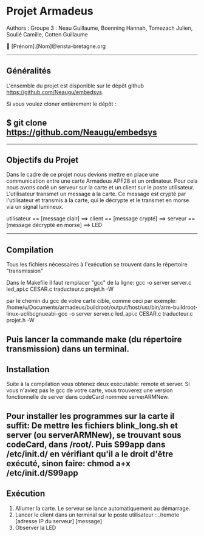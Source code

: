 # Projet Armadeus 

Authors : Groupe 3 : Neau Guillaume, Boenning Hannah, Tomezach Julien, Soulié Camille, Cotten Guillaume

:email: [Prénom].[Nom]@ensta-bretagne.org

-----
## Généralités

L'ensemble du projet est disponible sur le dépôt
github https://github.com/Neaugu/embedsys.

Si vous voulez cloner entièrement le dépôt :

$ git clone https://github.com/Neaugu/embedsys
-----

-----
## Objectifs du Projet

Dans le cadre de ce projet nous devions mettre en place une communication entre une carte Armadeus APF28 et un ordinateur. Pour cela nous avons codé un serveur sur la carte et un client sur le poste utilisateur. L'utilisateur transmet un message à la carte. Ce message est crypté par l'utilisateur et transmis à la carte, qui le décrypte et le transmet en morse via un signal lumineux.

utilisateur    == [message clair] ==>    client   == [message crypté] ==>    serveur    == [message décrypté en morse] ==>    LED

-----
## Compilation
Tous les fichiers nécessaires à l'exécution se trouvent dans le répertoire "transmission"

Dans le Makefile il faut remplacer "gcc" de la ligne:
gcc -o server server.c led_api.c CESAR.c traducteur.c projet.h -W

par le chemin du gcc de votre carte cible, comme ceci par exemple:
/home/u/Documents/armadeus/buildroot/output/host/usr/bin/arm-buildroot-linux-uclibcgnueabi-gcc -o server server.c led_api.c CESAR.c traducteur.c projet.h -W

Puis lancer la commande make (du répertoire transmission) dans un terminal.
-----
## Installation
Suite à la compilation vous obtenez deux exécutable: remote et server.
Si vous n'aviez pas le gcc de votre carte, vous trouverez une version fonctionnelle de server dans codeCard nommée serverARMNew.

Pour installer les programmes sur la carte il suffit:
De mettre les fichiers blink_long.sh et server (ou serverARMNew), se trouvant sous codeCard, dans /root/.
Puis S99app dans /etc/init.d/ en vérifiant qu'il a le droit d'être exécuté, sinon faire:
chmod a+x /etc/init.d/S99app
-----
## Exécution
1. Allumer la carte. Le serveur se lance automatiquement au démarrage.
2. Lancer le client dans un terminal sur le poste utilisateur : ./remote [adresse IP du serveur] [message]
3. Observer la LED


